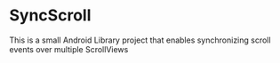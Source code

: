 # SyncScroll

This is a small Android Library project that enables synchronizing scroll events over multiple ScrollViews
